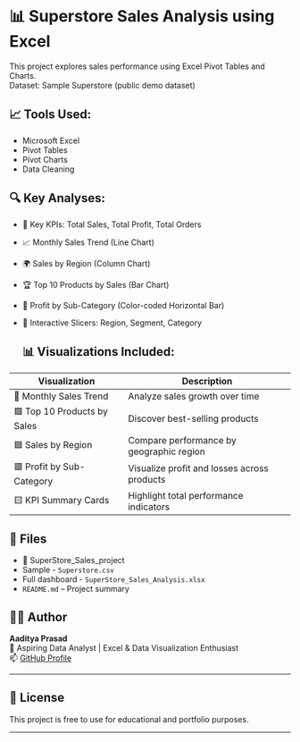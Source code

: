 # 📊 Superstore Sales Analysis using Excel

This project explores sales performance using Excel Pivot Tables and Charts.  
Dataset: Sample Superstore (public demo dataset)

## 📈 Tools Used:

- Microsoft Excel
- Pivot Tables
- Pivot Charts
- Data Cleaning

## 🔍 Key Analyses:

- 📌 Key KPIs: Total Sales, Total Profit, Total Orders
- 📈 Monthly Sales Trend (Line Chart)
- 🌍 Sales by Region (Column Chart)
- 🏆 Top 10 Products by Sales (Bar Chart)
- 💸 Profit by Sub-Category (Color-coded Horizontal Bar)
- 🔘 Interactive Slicers: Region, Segment, Category

  ## 📊 Visualizations Included:
  
| Visualization               | Description                                      |
|-----------------------------|--------------------------------------------------|
| 🔷 Monthly Sales Trend       | Analyze sales growth over time                  |
| 🟩 Top 10 Products by Sales  | Discover best-selling products                  |
| 🟦 Sales by Region           | Compare performance by geographic region        |
| 🟥 Profit by Sub-Category    | Visualize profit and losses across products     |
| 🟨 KPI Summary Cards         | Highlight total performance indicators          |


## 📁 Files
- 📂 SuperStore_Sales_project
- Sample - `Superstore.csv`
- Full dashboard - `SuperStore_Sales_Analysis.xlsx`
- `README.md` – Project summary

## 👨‍💻 Author

**Aaditya Prasad**  
🎯 Aspiring Data Analyst | Excel & Data Visualization Enthusiast  
📫 [GitHub Profile](https://github.com/aaditya-data)

---

## 📎 License

This project is free to use for educational and portfolio purposes.

---

